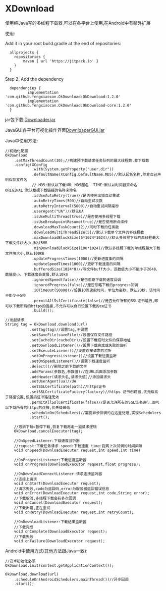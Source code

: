 # XDownload

使用纯Java写的多线程下载器,可以在各平台上使用,在Android中有额外扩展

使用:

Add it in your root build.gradle at the end of repositories:

	  allprojects {
	  	repositories {
	  		maven { url 'https://jitpack.io' }
	  	}
	  }
  
Step 2. Add the dependency

	  dependencies {
	          implementation 'com.github.fengxiaocan.OkDownload:OkDownload:1.2.0'
	          implementation 'com.github.fengxiaocan.OkDownload:OkDownload-core:1.2.0'
	  }
  
jar包下载:[Downloader.jar](./androidlibs/libs/javalib.jar)

JavaGUI各平台可视化操作界面[DownloaderGUI.jar](./DownloaderGUI.jar)

Java中使用方法:
	
	//初始化配置
	OkDownload
		.setMaxThreadCount(30);//构建预下载请求任务队列的最大线程数,非下载数
		.config(XConfig
                .with(System.getProperty("user.dir"))
                .defaultName(XConfig.DefaultName.MD5)//默认起名名称,除非自己声明保存文件名
                // MD5:默认以下载URL MD5起名  TIME:默认以时间戳来命名  ORIGINAL:默认根据下载链接的名称来命名
                .isUseAutoRetry(true)//是否使用出错自动重试
                .autoRetryTimes(500)//自动重试次数
                .autoRetryInterval(5000)//自动重试间隔毫秒
                .userAgent("UA")//默认UA
                .isUseMultiThread(true)//是否使用多线程下载
                .isUseBreakpointResume(true)//是否使用断点续传
                .downloadMaxTaskCount(2)//同时下载的任务数
                .downloadMultiThreadSize(5)//默认下载单个文件的多线程数
                .maxDownloadBlockSize(5*1024*1024)//默认多线程下载的单线程最大下载文件块大小,默认5MB
                .minDownloadBlockSize(100*1024)//默认多线程下载的单线程最大下载文件块大小,默认100KB
                .updateProgressTimes(1000)//更新进度条的间隔
                .updateSpeedTimes(1000)//更新下载速度的间隔
                .bufferedSize(1024*8)//写文件buff大小，该数值大小不能小于2048，数值变小，下载速度会变慢,默认10kB
                .ignoredSpeed(false)//是否忽略下载的速度回调
                .ignoredProgress(false)//是否忽略下载的progress回调
                .iOTimeOut(50000)//设置IO流读取时间，单位为毫秒，默认20秒，该时间不能少于5秒
                .permitAllSslCertificate(false)//是否允许所有的SSL证书运行,即可以下载所有的https的连接,不允许可以自行设置下载的ce证书
                .build());
		
	//发起请求
	String tag = OkDownload.download(url)
               .setTag(tag)//设置tag,不设置
               .setSaveFile(saveFile)//设置保存文件路径
               .setCacheDir(cacheDir)//设置下载临时文件的保存地址
               .setDownloadListener()//设置下载完成或失败的监听
               .setExecuteLisener()//设置连接请求的监听
               .setOnProgressListener()//设置下载进度监听
               .setOnSpeedListener()//设置下载速度监听
               .delect()//删除之前下载的文件
               .addParams(参数名,参数值)//在URL后面添加参数
               .addHeader(请求头名,请求头值)//添加请求头
               .setUserAgent(ua)//UA
               .setSSLCertificate(path)//https证书
               .setSSLCertificateFactory(factory)//https 证书创建器,优先级高于路径设置,设置后证书路径无效
               .permitAllSslCertificate(false)//是否允许所有的SSL证书运行,即可以下载所有的https的连接,优先级最低
               .scheduleOn(Schedulers)//需要异步回调的在这里处理,实现Schedulers
               .start();
	       
        //取消下载=暂停下载,恢复下载再走一遍请求逻辑
        OkDownload.cancelExecutor(tag);
	
	    //OnSpeedListener:下载速度监听器
	    //request:下载任务请求 speed:下载速度 time:距离上次回调的时间间隔
	    void onSpeed(DownloadExecutor request,int speed,int time)

	    //OnProgressListener:下载进度监听器
	    void onProgress(DownloadExecutor request,float progress);
	
	    //OnDownloadConnectListener:请求连接监听器
	    //连接上请求
    	void onStart(DownloadExecutor request);
	    //请求失败,code为返回码,error为服务器返回错误信息
    	void onError(DownloadExecutor request,int code,String error);
	    //下载取消,多线程下载会有多次回调
    	void onCancel(DownloadExecutor request);
	    //下载出错,正在重试
    	void onRetry(DownloadExecutor request,int retryCount);
	
	    //OnDownloadListener:下载结果监听器
	    //下载完成
	    void onComplete(DownloadExecutor request);
	    //下载失败
    	void onFailure(DownloadExecutor request);


Android中使用方式(其他方法跟Java一致):

	//安卓初始化必须
	OkDownload.init(context.getApplicationContext());
	
	OkDownload.download(url)
		.scheduleOn(AndroidSchedulers.mainThread())//异步回调
		.start();
	
